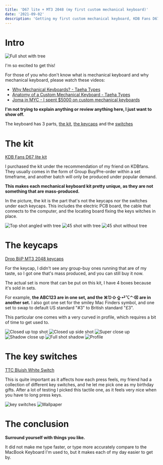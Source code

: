 ```yaml
---
title: 'D67 lite + MT3 2048 (my first custom mechanical keyboard)'
date: '2021-09-02'
description: 'Getting my first custom mechanical keyboard, KDB Fans D67 lite kit + MT3 2048 keycaps + TTC Blueish White switches'
---
```


# Intro

![Full shot with tree](/images/d67-lite-plus-mt3-2048/DSC00554.jpg)


I'm so excited to get this!

For those of you who don't know what is mechanical keyboard and why mechanical keyboard, please watch these videos:

- [Why Mechanical Keyboards? - Taeha Types](https://www.youtube.com/watch?v=Qr3nYR15wxU)
- [Anatomy of a Custom Mechanical Keyboard - Taeha Types](https://www.youtube.com/watch?v=1NpNygIrnaQ)
- [Joma in MYC - I spent $5000 on custom mechanical keyboards](https://www.youtube.com/watch?v=C0f2pu0EVSg)

**I'm not trying to explain anything or review anything here, I just want to show off.**

The keyboard has 3 parts, [the kit](https://kbdfans.com/products/kbd67lite), [the keycaps](https://drop.com/buy/drop-biip-mt3-extended-custom-keycap-set) and the [switches](https://kbdfans.com/products/ic-ttc-bluish-white-switch-10-pcs)

# The kit

[KDB Fans D67 lite kit](https://kbdfans.com/products/kbd67lite)

I purchased the kit under the recommendation of my friend on KDBfans. They usually comes in the form of Group Buy/Pre-order within a set timeframe, and another batch will only be produced under popular demand. 

**This makes each mechanical keyboard kit pretty unique, as they are not something that are mass-produced.**

In the picture, the kit is the part that's not the keycaps nor the switches under each keycaps. This includes the electric PCB board, the cable that connects to the computer, and the locating board fixing the keys witches in place.

![Top shot angled with tree](/images/d67-lite-plus-mt3-2048/DSC00551.jpg)
![45 shot with tree](/images/d67-lite-plus-mt3-2048/DSC00553.jpg)
![45 shot without tree](/images/d67-lite-plus-mt3-2048/DSC00555.jpg)

# The keycaps

[Drop BiiP MT3 2048 keycaps](https://drop.com/buy/drop-biip-mt3-extended-custom-keycap-set)

For the keycap, I didn't see any group-buy ones running that are of my taste, so I got one that's mass produced, and you can still buy it now.

The actual set is more that can be put on this kit, I have 4 boxes because it's sold in sets. 

For example, **the ABC123 are in one set, and the ⌘⎋⇧⇪⏎⌥⌃⌫ are in another set.** I also got one set for the smiley Mac Finders symbol, and one set to swap to default US standard "#3" to British standard "£3". 

This particular one comes with a very curved in profile, which requires a bit of time to get used to. 

![Closed up top shot](/images/d67-lite-plus-mt3-2048/DSC00559.jpg)
![Closed up side shot](/images/d67-lite-plus-mt3-2048/DSC00564.jpg)
![Super close up](/images/d67-lite-plus-mt3-2048/DSC00568.jpg)
![Shadow close up](/images/d67-lite-plus-mt3-2048/DSC00569.jpg)
![Full shot shadow](/images/d67-lite-plus-mt3-2048/DSC00571.jpg)
![Profile](/images/d67-lite-plus-mt3-2048/DSC00577.jpg)

# The key switches

[TTC Bluish White Switch](https://kbdfans.com/products/ic-ttc-bluish-white-switch-10-pcs)

This is quite important as it affects how each press feels, my friend had a collection of different key switches, and he let me pick one as my birthday gifts. After a lot of testing I picked this tactile one, as it feels very nice when you have to long press keys. 

![key switches](/images/d67-lite-plus-mt3-2048/DSC00580.jpg)
![Wallpaper](/images/d67-lite-plus-mt3-2048/Wallpaper.jpg)


# The conclusion

**Surround yourself with things you like.**

It did not make me type faster, or type more accurately compare to the MacBook Keyboard I'm used to, but it makes each of my day easier to get by.
